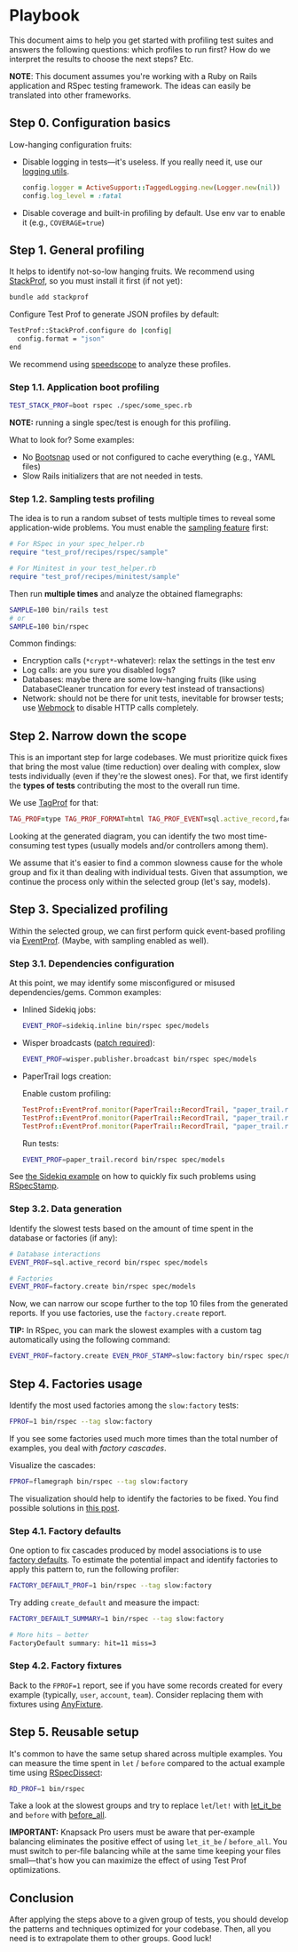 # Playbook

This document aims to help you get started with profiling test suites and answers the following questions: which profiles to run first? How do we interpret the results to choose the next steps? Etc.

**NOTE**: This document assumes you're working with a Ruby on Rails application and RSpec testing framework. The ideas can easily be translated into other frameworks.

## Step 0. Configuration basics

Low-hanging configuration fruits:

- Disable logging in tests—it's useless. If you really need it, use our [logging utils](./recipes/logging.md).

  ```ruby
  config.logger = ActiveSupport::TaggedLogging.new(Logger.new(nil))
  config.log_level = :fatal
  ```

- Disable coverage and built-in profiling by default. Use env var to enable it (e.g., `COVERAGE=true`)

## Step 1. General profiling

It helps to identify not-so-low hanging fruits. We recommend using [StackProf](./profilers/stack_prof.md), so you must install it first (if not yet):

```sh
bundle add stackprof
```

Configure Test Prof to generate JSON profiles by default:

```sh
TestProf::StackProf.configure do |config|
  config.format = "json"
end
```

We recommend using [speedscope](https://www.speedscope.app) to analyze these profiles.

### Step 1.1. Application boot profiling

```sh
TEST_STACK_PROF=boot rspec ./spec/some_spec.rb
```

**NOTE:** running a single spec/test is enough for this profiling.

What to look for? Some examples:

- No [Bootsnap](https://github.com/Shopify/bootsnap) used or not configured to cache everything (e.g., YAML files)
- Slow Rails initializers that are not needed in tests.

### Step 1.2. Sampling tests profiling

The idea is to run a random subset of tests multiple times to reveal some application-wide problems. You must enable the [sampling feature](./recipes/tests_sampling.md) first:

```rb
# For RSpec in your spec_helper.rb
require "test_prof/recipes/rspec/sample"

# For Minitest in your test_helper.rb
require "test_prof/recipes/minitest/sample"
```

Then run **multiple times** and analyze the obtained flamegraphs:

```sh
SAMPLE=100 bin/rails test
# or
SAMPLE=100 bin/rspec
```

Common findings:

- Encryption calls (`*crypt*`-whatever): relax the settings in the test env
- Log calls: are you sure you disabled logs?
- Databases: maybe there are some low-hanging fruits (like using DatabaseCleaner truncation for every test instead of transactions)
- Network: should not be there for unit tests, inevitable for browser tests; use [Webmock](https://github.com/bblimke/webmock) to disable HTTP calls completely.

## Step 2. Narrow down the scope

This is an important step for large codebases. We must prioritize quick fixes that bring the most value (time reduction) over dealing with complex, slow tests individually (even if they're the slowest ones). For that, we first identify the **types of tests** contributing the most to the overall run time.

We use [TagProf](./profilers/tag_prof.md) for that:

```ruby
TAG_PROF=type TAG_PROF_FORMAT=html TAG_PROF_EVENT=sql.active_record,factory.create bin/rspec
```

Looking at the generated diagram, you can identify the two most time-consuming test types (usually models and/or controllers among them).

We assume that it's easier to find a common slowness cause for the whole group and fix it than dealing with individual tests. Given that assumption, we continue the process only within the selected group (let's say, models).

## Step 3. Specialized profiling

Within the selected group, we can first perform quick event-based profiling via [EventProf](./profilers/event_prof.md). (Maybe, with sampling enabled as well).

### Step 3.1. Dependencies configuration

At this point, we may identify some misconfigured or misused dependencies/gems. Common examples:

- Inlined Sidekiq jobs:

  ```sh
  EVENT_PROF=sidekiq.inline bin/rspec spec/models
  ```

- Wisper broadcasts ([patch required](https://gist.github.com/palkan/aa7035cebaeca7ed76e433981f90c07b)):

  ```sh
  EVENT_PROF=wisper.publisher.broadcast bin/rspec spec/models
  ```

- PaperTrail logs creation:

  Enable custom profiling:

  ```rb
  TestProf::EventProf.monitor(PaperTrail::RecordTrail, "paper_trail.record", :record_create)
  TestProf::EventProf.monitor(PaperTrail::RecordTrail, "paper_trail.record", :record_destroy)
  TestProf::EventProf.monitor(PaperTrail::RecordTrail, "paper_trail.record", :record_update)
  ```

  Run tests:

  ```sh
  EVENT_PROF=paper_trail.record bin/rspec spec/models
  ```

See [the Sidekiq example](https://evilmartians.com/chronicles/testprof-a-good-doctor-for-slow-ruby-tests#background-jobs) on how to quickly fix such problems using [RSpecStamp](./recipes/rspec_stamp.md).

### Step 3.2. Data generation

Identify the slowest tests based on the amount of time spent in the database or factories (if any):

```sh
# Database interactions
EVENT_PROF=sql.active_record bin/rspec spec/models

# Factories
EVENT_PROF=factory.create bin/rspec spec/models
```

Now, we can narrow our scope further to the top 10 files from the generated reports. If you use factories, use the `factory.create` report.

**TIP:** In RSpec, you can mark the slowest examples with a custom tag automatically using the following command:

```sh
EVENT_PROF=factory.create EVEN_PROF_STAMP=slow:factory bin/rspec spec/models
```

## Step 4. Factories usage

Identify the most used factories among the `slow:factory` tests:

```sh
FPROF=1 bin/rspec --tag slow:factory
```

If you see some factories used much more times than the total number of examples, you deal with _factory cascades_.

Visualize the cascades:

```sh
FPROF=flamegraph bin/rspec --tag slow:factory
```

The visualization should help to identify the factories to be fixed. You find possible solutions in [this post](https://evilmartians.com/chronicles/testprof-2-factory-therapy-for-your-ruby-tests-rspec-minitest).

### Step 4.1. Factory defaults

One option to fix cascades produced by model associations is to use [factory defaults](./recipes/factory_default.md). To estimate the potential impact and identify factories to apply this pattern to, run the following profiler:

```sh
FACTORY_DEFAULT_PROF=1 bin/rspec --tag slow:factory
```

Try adding `create_default` and measure the impact:

```sh
FACTORY_DEFAULT_SUMMARY=1 bin/rspec --tag slow:factory

# More hits — better
FactoryDefault summary: hit=11 miss=3
```

### Step 4.2. Factory fixtures

Back to the `FPROF=1` report, see if you have some records created for every example (typically, `user`, `account`, `team`). Consider replacing them with fixtures using [AnyFixture](./recipes/any_fixture.md).

## Step 5. Reusable setup

It's common to have the same setup shared across multiple examples. You can measure the time spent in `let` / `before` compared to the actual example time using [RSpecDissect](./profilers/rspec_dissect.md):

```sh
RD_PROF=1 bin/rspec
```

Take a look at the slowest groups and try to replace `let`/`let!` with [let_it_be](./recipes/let_it_be.md) and `before` with [before_all](./recipes/before_all.md).

**IMPORTANT:** Knapsack Pro users must be aware that per-example balancing eliminates the positive effect of using `let_it_be` / `before_all`. You must switch to per-file balancing while at the same time keeping your files small—that's how you can maximize the effect of using Test Prof optimizations.

## Conclusion

After applying the steps above to a given group of tests, you should develop the patterns and techniques optimized for your codebase. Then, all you need is to extrapolate them to other groups. Good luck!
